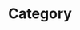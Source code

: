 ---
permalink: /categories/
layout: categories
title: "Category"
author_profile: true
sidbar_main: true
---